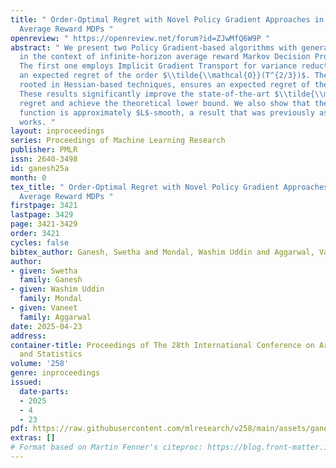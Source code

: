 ```yaml
---
title: " Order-Optimal Regret with Novel Policy Gradient Approaches in Infinite-Horizon
  Average Reward MDPs "
openreview: " https://openreview.net/forum?id=ZJwMfQ6W9P "
abstract: " We present two Policy Gradient-based algorithms with general parametrization
  in the context of infinite-horizon average reward Markov Decision Process (MDP).
  The first one employs Implicit Gradient Transport for variance reduction, ensuring
  an expected regret of the order $\\tilde{\\mathcal{O}}(T^{2/3})$. The second approach,
  rooted in Hessian-based techniques, ensures an expected regret of the order $\\tilde{\\mathcal{O}}(\\sqrt{T})$.
  These results significantly improve the state-of-the-art $\\tilde{\\mathcal{O}}(T^{3/4})$
  regret and achieve the theoretical lower bound. We also show that the average-reward
  function is approximately $L$-smooth, a result that was previously assumed in earlier
  works. "
layout: inproceedings
series: Proceedings of Machine Learning Research
publisher: PMLR
issn: 2640-3498
id: ganesh25a
month: 0
tex_title: " Order-Optimal Regret with Novel Policy Gradient Approaches in Infinite-Horizon
  Average Reward MDPs "
firstpage: 3421
lastpage: 3429
page: 3421-3429
order: 3421
cycles: false
bibtex_author: Ganesh, Swetha and Mondal, Washim Uddin and Aggarwal, Vaneet
author:
- given: Swetha
  family: Ganesh
- given: Washim Uddin
  family: Mondal
- given: Vaneet
  family: Aggarwal
date: 2025-04-23
address:
container-title: Proceedings of The 28th International Conference on Artificial Intelligence
  and Statistics
volume: '258'
genre: inproceedings
issued:
  date-parts:
  - 2025
  - 4
  - 23
pdf: https://raw.githubusercontent.com/mlresearch/v258/main/assets/ganesh25a/ganesh25a.pdf
extras: []
# Format based on Martin Fenner's citeproc: https://blog.front-matter.io/posts/citeproc-yaml-for-bibliographies/
---
```

